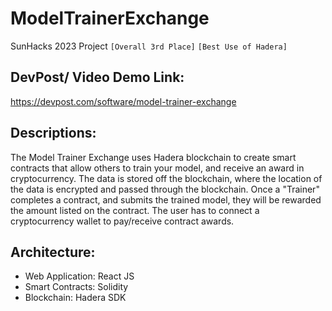 # ModelTrainerExchange
SunHacks 2023 Project
`[Overall 3rd Place]` `[Best Use of Hadera]`

## DevPost/ Video Demo Link:
https://devpost.com/software/model-trainer-exchange

## Descriptions:
The Model Trainer Exchange uses Hadera blockchain to create smart contracts that allow others to train your model, and receive an award in cryptocurrency. The data is stored off the blockchain, where the location of the data is encrypted and passed through the blockchain. Once a "Trainer" completes a contract, and submits the trained model, they will be rewarded the amount listed on the contract. The user has to connect a cryptocurrency wallet to pay/receive contract awards.

## Architecture:
* Web Application: React JS
* Smart Contracts: Solidity
* Blockchain: Hadera SDK
